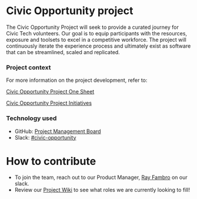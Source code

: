 # Civic Opportunity project

The Civic Opportunity Project will seek to provide a curated journey for Civic Tech volunteers. Our goal is to equip participants with the resources, exposure and toolsets to excel in a competitive workforce. The project will continuously iterate the experience process and ultimately exist as software that can be streamlined, scaled and replicated.

### Project context

For more information on the project development, refer to: 

[Civic Opportunity Project One Sheet](https://github.com/hackforla/civic-opportunity/blob/master/Civic_Opportunity_Project_OnePage.pdf)

[Civic Opportunity Project Initiatives](https://docs.google.com/document/d/1s1ZiPiepMi-VEYKqoa93kP8STUnDKCt9LMnF1CXMTTw/edit#)

### Technology used

- GitHub: [Project Management Board](https://github.com/hackforla/civic-opportunity/projects/1)
- Slack: [#civic-opportunity](https://hackforla.slack.com/archives/C016CJZ8VTN)

# How to contribute

- To join the team, reach out to our Product Manager, [Ray Fambro](https://hackforla.slack.com/team/U015QPJS34M) on our slack.
- Review our [Project Wiki](https://github.com/hackforla/civic-opportunity/wiki/Joining-the-Team) to see what roles we are currently looking to fill!
  

